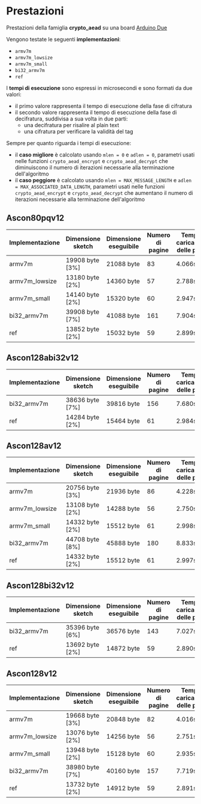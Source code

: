 # Prestazioni

Prestazioni della famiglia **crypto_aead** su una board [Arduino Due](https://docs.arduino.cc/hardware/due)

Vengono testate le seguenti **implementazioni**:
* `armv7m`
* `armv7m_lowsize`
* `armv7m_small`
* `bi32_armv7m`
* `ref`

I **tempi di esecuzione** sono espressi in microsecondi e sono formati da due valori:
* il primo valore rappresenta il tempo di esecuzione della fase di cifratura
* il secondo valore rappresenta il tempo di esecuzione della fase di decifratura, suddivisa a sua volta in due parti:
  * una decifratura per risalire al plain text
  * una cifratura per verificare la validità del tag

Sempre per quanto riguarda i tempi di esecuzione:
* il **caso migliore** è calcolato usando `mlen = 0` e `adlen = 0`, parametri usati nelle funzioni `crypto_aead_encrypt` e `crypto_aead_decrypt` che diminuiscono il numero di iterazioni necessarie alla terminazione dell'algoritmo
* il **caso peggiore** è calcolato usando `mlen = MAX_MESSAGE_LENGTH` e `adlen = MAX_ASSOCIATED_DATA_LENGTH`, parametri usati nelle funzioni `crypto_aead_encrypt` e `crypto_aead_decrypt` che aumentano il numero di iterazioni necessarie alla terminazione dell'algoritmo

## Ascon80pqv12

| Implementazione | Dimensione sketch | Dimensione eseguibile | Numero di pagine | Tempo di caricamento delle pagine | Tempo di esecuzione (migliore) | Tempo di esecuzione (peggiore) |
| --------------- | ----------------- | --------------------- | ---------------- | --------------------------------- | ------------------------------ | ------------------------------ |
| armv7m          | 19908 byte [3%]   | 21088 byte            | 83               | 4.066s                            | 46 e 92                        | 146 e 295                      |
| armv7m_lowsize  | 13180 byte [2%]   | 14360 byte            | 57               | 2.788s                            | 43 e 89                        | 129 e 264                      |
| armv7m_small    | 14140 byte [2%]   | 15320 byte            | 60               | 2.947s                            | 39 e 79                        | 123 e 248                      |
| bi32_armv7m     | 39908 byte [7%]   | 41088 byte            | 161              | 7.904s                            | 41 e 83                        | 128 e 257                      |
| ref             | 13852 byte [2%]   | 15032 byte            | 59               | 2.899s                            | 146 e 301                      | 451 e 916                      |

## Ascon128abi32v12

| Implementazione | Dimensione sketch | Dimensione eseguibile | Numero di pagine | Tempo di caricamento delle pagine | Tempo di esecuzione (migliore) | Tempo di esecuzione (peggiore) |
| --------------- | ----------------- | --------------------- | ---------------- | --------------------------------- | ------------------------------ | ------------------------------ |
| bi32_armv7m     | 38636 byte [7%]   | 39816 byte            | 156              | 7.680s                            | 35 e 71                        | 88 e 177                       |
| ref             | 14284 byte [2%]   | 15464 byte            | 61               | 2.984s                            | 294 e 592                      | 786 e 1578                     |

## Ascon128av12

| Implementazione | Dimensione sketch | Dimensione eseguibile | Numero di pagine | Tempo di caricamento delle pagine | Tempo di esecuzione (migliore) | Tempo di esecuzione (peggiore) |
| --------------- | ----------------- | --------------------- | ---------------- | --------------------------------- | ------------------------------ | ------------------------------ |
| armv7m          | 20756 byte [3%]   | 21936 byte            | 86               | 4.228s                            | 45 e 90                        | 118 e 239                      |
| armv7m_lowsize  | 13108 byte [2%]   | 14288 byte            | 56               | 2.750s                            | 44 e 86                        | 111 e 220                      |
| armv7m_small    | 14332 byte [2%]   | 15512 byte            | 61               | 2.998s                            | 38 e 77                        | 98 e 198                       |
| bi32_armv7m     | 44708 byte [8%]   | 45888 byte            | 180              | 8.833s                            | 39 e 81                        | 105 e 211                      |
| ref             | 14332 byte [2%]   | 15512 byte            | 61               | 2.997s                            | 144 e 294                      | 384 e 781                      |

## Ascon128bi32v12

| Implementazione | Dimensione sketch | Dimensione eseguibile | Numero di pagine | Tempo di caricamento delle pagine | Tempo di esecuzione (migliore) | Tempo di esecuzione (peggiore) |
| --------------- | ----------------- | --------------------- | ---------------- | --------------------------------- | ------------------------------ | ------------------------------ |
| bi32_armv7m     | 35396 byte [6%]   | 36576 byte            | 143              | 7.027s                            | 35 e 70                        | 108 e 209                      |
| ref             | 13692 byte [2%]   | 14872 byte            | 59               | 2.890s                            | 294 e 592                      | 942 e 1893                     |

## Ascon128v12

| Implementazione | Dimensione sketch | Dimensione eseguibile | Numero di pagine | Tempo di caricamento delle pagine | Tempo di esecuzione (migliore) | Tempo di esecuzione (peggiore) |
| --------------- | ----------------- | --------------------- | ---------------- | --------------------------------- | ------------------------------ | ------------------------------ |
| armv7m          | 19668 byte [3%]   | 20848 byte            | 82               | 4.016s                            | 45 e 90                        | 146 e 294                      |
| armv7m_lowsize  | 13076 byte [2%]   | 14256 byte            | 56               | 2.751s                            | 44 e 85                        | 131 e 259                      |
| armv7m_small    | 13948 byte [2%]   | 15128 byte            | 60               | 2.935s                            | 38 e 77                        | 122 e 245                      |
| bi32_armv7m     | 38980 byte [7%]   | 40160 byte            | 157              | 7.719s                            | 38 e 77                        | 123 e 246                      |
| ref             | 13732 byte [2%]   | 14912 byte            | 59               | 2.891s                            | 143 e 293                      | 448 e 906                      |
